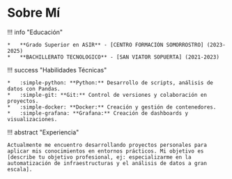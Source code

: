 # Sobre Mí

!!! info "Educación"

    *   **Grado Superior en ASIR** - [CENTRO FORMACIÓN SOMORROSTRO] (2023-2025)
    *   **BACHILLERATO TECNOLOGICO** - [SAN VIATOR SOPUERTA] (2021-2023)

!!! success "Habilidades Técnicas"

    *   :simple-python: **Python:** Desarrollo de scripts, análisis de datos con Pandas.
    *   :simple-git: **Git:** Control de versiones y colaboración en proyectos.
    *   :simple-docker: **Docker:** Creación y gestión de contenedores.
    *   :simple-grafana: **Grafana:** Creación de dashboards y visualizaciones.

!!! abstract "Experiencia"

    Actualmente me encuentro desarrollando proyectos personales para aplicar mis conocimientos en entornos prácticos. Mi objetivo es [describe tu objetivo profesional, ej: especializarme en la automatización de infraestructuras y el análisis de datos a gran escala].